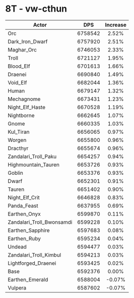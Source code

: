 # 8T - vw-cthun
| Actor | DPS | Increase |
|---|:---:|:---:|
|Orc|6758542|2.52%|
|Dark_Iron_Dwarf|6757920|2.51%|
|Maghar_Orc|6746053|2.33%|
|Troll|6721127|1.95%|
|Blood_Elf|6701613|1.66%|
|Draenei|6690840|1.49%|
|Void_Elf|6682044|1.36%|
|Human|6679147|1.32%|
|Mechagnome|6673431|1.23%|
|Night_Elf_Haste|6670528|1.19%|
|Nightborne|6662645|1.07%|
|Gnome|6660335|1.03%|
|Kul_Tiran|6656065|0.97%|
|Worgen|6655800|0.96%|
|Dracthyr|6655674|0.96%|
|Zandalari_Troll_Paku|6654257|0.94%|
|Highmountain_Tauren|6653726|0.93%|
|Goblin|6653376|0.93%|
|Dwarf|6652301|0.91%|
|Tauren|6651402|0.90%|
|Night_Elf_Crit|6646828|0.83%|
|Panda_Feast|6637955|0.69%|
|Earthen_Onyx|6599870|0.11%|
|Zandalari_Troll_Bwonsamdi|6599228|0.10%|
|Earthen_Sapphire|6597683|0.08%|
|Earthen_Ruby|6595234|0.04%|
|Undead|6594477|0.03%|
|Zandalari_Troll_Kimbul|6594213|0.03%|
|Lightforged_Draenei|6593425|0.02%|
|Base|6592376|0.00%|
|Earthen_Emerald|6588004|-0.07%|
|Vulpera|6587602|-0.07%|
